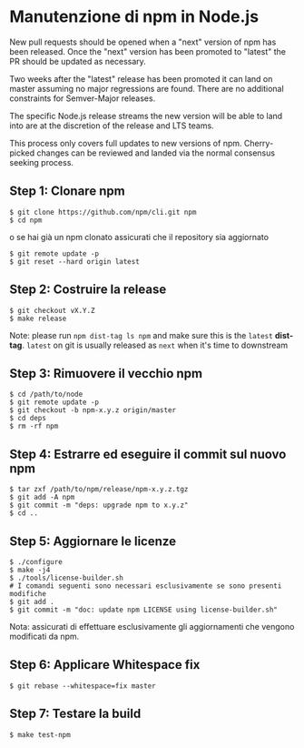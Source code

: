 # Manutenzione di npm in Node.js

New pull requests should be opened when a "next" version of npm has been released. Once the "next" version has been promoted to "latest" the PR should be updated as necessary.

Two weeks after the "latest" release has been promoted it can land on master assuming no major regressions are found. There are no additional constraints for Semver-Major releases.

The specific Node.js release streams the new version will be able to land into are at the discretion of the release and LTS teams.

This process only covers full updates to new versions of npm. Cherry-picked changes can be reviewed and landed via the normal consensus seeking process.

## Step 1: Clonare npm

```console
$ git clone https://github.com/npm/cli.git npm
$ cd npm
```

o se hai già un npm clonato assicurati che il repository sia aggiornato

```console
$ git remote update -p
$ git reset --hard origin latest
```

## Step 2: Costruire la release

```console
$ git checkout vX.Y.Z
$ make release
```

Note: please run `npm dist-tag ls npm` and make sure this is the `latest` **dist-tag**. `latest` on git is usually released as `next` when it's time to downstream

## Step 3: Rimuovere il vecchio npm

```console
$ cd /path/to/node
$ git remote update -p
$ git checkout -b npm-x.y.z origin/master
$ cd deps
$ rm -rf npm
```

## Step 4: Estrarre ed eseguire il commit sul nuovo npm

```console
$ tar zxf /path/to/npm/release/npm-x.y.z.tgz
$ git add -A npm
$ git commit -m "deps: upgrade npm to x.y.z"
$ cd ..
```

## Step 5: Aggiornare le licenze

```console
$ ./configure
$ make -j4
$ ./tools/license-builder.sh
# I comandi seguenti sono necessari esclusivamente se sono presenti modifiche
$ git add .
$ git commit -m "doc: update npm LICENSE using license-builder.sh"
```

Nota: assicurati di effettuare esclusivamente gli aggiornamenti che vengono modificati da npm.

## Step 6: Applicare Whitespace fix

```console
$ git rebase --whitespace=fix master
```

## Step 7: Testare la build

```console
$ make test-npm
```
